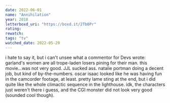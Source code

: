 ```yaml
---
date: 2022-06-01
name: "Annihilation"
year: 2018
letterboxd_uri: "https://boxd.it/2Tb0Pr"
rating: 
rewatch: 
tags: "tv"
watched_date: 2022-05-29
---
```


i hate to say it, but i can't unsee what a commentor for Devs wrote: garland's women are all trope-laden losers pining for their man. this movie...was not very good. JJL sucked ass. natalie portman doing a decent job, but kind of by-the-numbers. oscar isaac looked like he was having fun in the camcorder footage, at least. pretty lame sting at the end, but i did quite like the whole climactic sequence in the lighthouse. idk, the characters just weren't there i guess, and the CGI monster did not look very good (sounded cool though).
